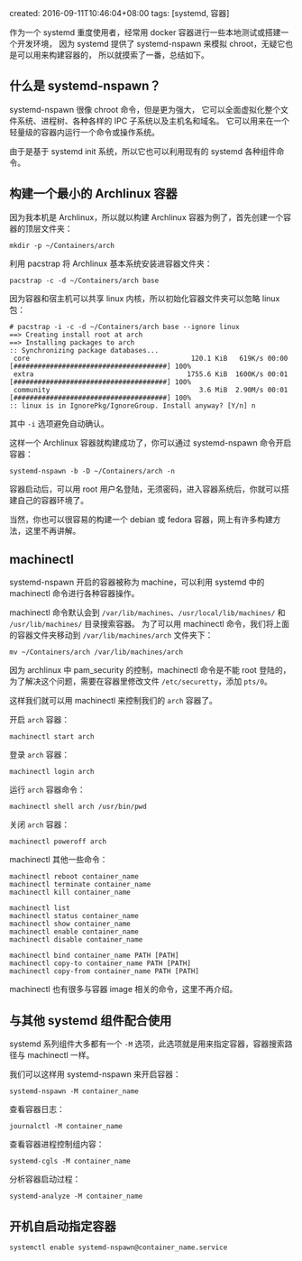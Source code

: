 created: 2016-09-11T10:46:04+08:00
tags: [systemd, 容器]


作为一个 systemd 重度使用者，经常用 docker 容器进行一些本地测试或搭建一个开发环境，
因为 systemd 提供了 systemd-nspawn 来模拟 chroot，无疑它也是可以用来构建容器的，
所以就摸索了一番，总结如下。


## 什么是 systemd-nspawn？

systemd-nspawn 很像 chroot 命令，但是更为强大，
它可以全面虚拟化整个文件系统、进程树、各种各样的 IPC 子系统以及主机名和域名。
它可以用来在一个轻量级的容器内运行一个命令或操作系统。

由于是基于 systemd init 系统，所以它也可以利用现有的 systemd 各种组件命令。


## 构建一个最小的 Archlinux 容器

因为我本机是 Archlinux，所以就以构建 Archlinux 容器为例了，首先创建一个容器的顶层文件夹：

```
mkdir -p ~/Containers/arch
```

利用 pacstrap 将 Archlinux 基本系统安装进容器文件夹：

```
pacstrap -c -d ~/Containers/arch base
```

因为容器和宿主机可以共享 linux 内核，所以初始化容器文件夹可以忽略 linux 包：

```
# pacstrap -i -c -d ~/Containers/arch base --ignore linux
==> Creating install root at arch
==> Installing packages to arch
:: Synchronizing package databases...
 core                                        120.1 KiB   619K/s 00:00 [######################################] 100%
 extra                                      1755.6 KiB  1600K/s 00:01 [######################################] 100%
 community                                     3.6 MiB  2.90M/s 00:01 [######################################] 100%
:: linux is in IgnorePkg/IgnoreGroup. Install anyway? [Y/n] n
```

其中 `-i` 选项避免自动确认。

这样一个 Archlinux 容器就构建成功了，你可以通过 systemd-nspawn 命令开启容器：

```
systemd-nspawn -b -D ~/Containers/arch -n
```

容器启动后，可以用 root 用户名登陆，无须密码，进入容器系统后，你就可以搭建自己的容器环境了。

当然，你也可以很容易的构建一个 debian 或 fedora 容器，网上有许多构建方法，这里不再讲解。


## machinectl

systemd-nspawn 开启的容器被称为 machine，可以利用 systemd 中的 machinectl 命令进行各种容器操作。

machinectl 命令默认会到 `/var/lib/machines`、`/usr/local/lib/machines/` 和 `/usr/lib/machines/` 目录搜索容器。
为了可以用 machinectl 命令，我们将上面的容器文件夹移动到 `/var/lib/machines/arch` 文件夹下：

```
mv ~/Containers/arch /var/lib/machines/arch
```

因为 archlinux 中 pam_security 的控制，machinectl 命令是不能 root 登陆的，为了解决这个问题，需要在容器里修改文件
`/etc/securetty`，添加 `pts/0`。

这样我们就可以用 machinectl 来控制我们的 `arch` 容器了。

开启 `arch` 容器：

```
machinectl start arch
```

登录 `arch` 容器：

```
machinectl login arch
```

运行 `arch` 容器命令：

```
machinectl shell arch /usr/bin/pwd
```

关闭 `arch` 容器：

```
machinectl poweroff arch
```

machinectl 其他一些命令：

```
machinectl reboot container_name
machinectl terminate container_name
machinectl kill container_name

machinectl list
machinectl status container_name
machinectl show container_name
machinectl enable container_name
machinectl disable container_name

machinectl bind container_name PATH [PATH]
machinectl copy-to container_name PATH [PATH]
machinectl copy-from container_name PATH [PATH]
```

machinectl 也有很多与容器 image 相关的命令，这里不再介绍。


## 与其他 systemd 组件配合使用

systemd 系列组件大多都有一个 `-M` 选项，此选项就是用来指定容器，容器搜索路径与 machinectl 一样。

我们可以这样用 systemd-nspawn 来开启容器：

```
systemd-nspawn -M container_name
```

查看容器日志：

```
journalctl -M container_name
```

查看容器进程控制组内容：

```
systemd-cgls -M container_name
```

分析容器启动过程：

```
systemd-analyze -M container_name
```


## 开机自启动指定容器


```
systemctl enable systemd-nspawn@container_name.service
```
